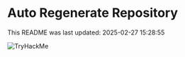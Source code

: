 # Auto Regenerate Repository

This README was last updated: 2025-02-27 15:28:55

 ![TryHackMe](https://tryhackme.com/badge/533634)